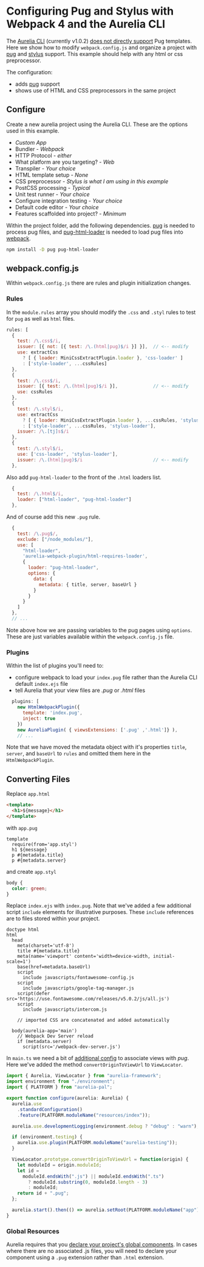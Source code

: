 # Configuring Pug and Stylus with Webpack 4 and the Aurelia CLI

The [Aurelia CLI](https://aurelia.io/docs/cli) (currently v1.0.2) [does not
directly support](https://github.com/aurelia/skeleton-navigation/pull/769) Pug
templates. Here we show how to modify `webpack.config.js` and organize a project
with [pug](http://pugjs.org) and [stylus](http://stylus-lang.com/) support. This
example should help with any html or css preprocessor.

The configuration:

- adds [pug](http://pugjs.org) support
- shows use of HTML and CSS preprocessors in the same project

## Configure

Create a new aurelia project using the Aurelia CLI. These are the options used
in this example.

- _Custom App_
- Bundler - _Webpack_
- HTTP Protocol - _either_
- What platform are you targeting? - _Web_
- Transpiler - _Your choice_
- HTML template setup - _None_
- CSS preprocessor - _Stylus is what I am using in this example_
- PostCSS processing - _Typical_
- Unit test runner - _Your choice_
- Configure integration testing - _Your choice_
- Default code editor - _Your choice_
- Features scaffolded into project? - _Minimum_

Within the project folder, add the following dependencies.
[pug](http://pugjs.org) is needed to process pug files, and
[pug-html-loader](https://www.npmjs.com/package/pug-html-loader) is needed to load pug files into [webpack](https://webpack.js.org/).

```bash
npm install -D pug pug-html-loader
```

## webpack.config.js

Within `webpack.config.js` there are rules and plugin initialization changes.

### Rules

In the `module.rules` array you should modify the `.css` and `.styl` rules to
test for `pug` as well as `html` files.

```js
rules: [
  {
    test: /\.css$/i,
    issuer: [{ not: [{ test: /\.(html|pug)$/i }] }],  // <-- modify
    use: extractCss
      ? [ { loader: MiniCssExtractPlugin.loader }, 'css-loader' ]
      : ['style-loader', ...cssRules]
  },
  {
    test: /\.css$/i,
    issuer: [{ test: /\.(html|pug)$/i }],             // <-- modify
    use: cssRules
  },
  {
    test: /\.styl$/i,
    use: extractCss
      ? [ { loader: MiniCssExtractPlugin.loader }, ...cssRules, 'stylus-loader' ]
      : ['style-loader', ...cssRules, 'stylus-loader'],
    issuer: /\.[tj]s$/i
  },
  {
    test: /\.styl$/i,
    use: ['css-loader', 'stylus-loader'],
    issuer: /\.(html|pug)$/i                          // <-- modify
  },
```

Also add `pug-html-loader` to the front of the `.html` loaders list.

```js
  {
    test: /\.html$/i,
    loader: ["html-loader", "pug-html-loader"]
  },
```

And of course add this new `.pug` rule.

```javascript
  {
    test: /\.pug$/,
    exclude: ["/node_modules/"],
    use: [
      "html-loader",
      'aurelia-webpack-plugin/html-requires-loader',
      {
        loader: "pug-html-loader",
        options: {
          data: {
            metadata: { title, server, baseUrl }
          }
        }
      }
    ]
  },
  // ...
```

Note above how we are passing variables to the pug pages using `options`. These
are just variables available within the `webpack.config.js` file.

### Plugins

Within the list of plugins you'll need to:

- configure webpack to load your `index.pug` file rather than the Aurelia CLI
  default `index.ejs` file
- tell Aurelia that your view files are _.pug_ or _.html_ files

```javascript
  plugins: [
    new HtmlWebpackPlugin({
      template: 'index.pug',
      inject: true
    })
    new AureliaPlugin( { viewsExtensions: ['.pug' ,'.html']} ),
    // ...
```

Note that we have moved the metadata object with it's properties `title`,
`server`, and `baseUrl` to `rules` and omitted them here in the
`HtmlWebpackPlugin`.

## Converting Files

Replace `app.html`

```html
<template>
  <h1>${message}</h1>
</template>
```

with `app.pug`

```pug
template
  require(from='app.styl')
  h1 ${message}
  p #{metadata.title}
  p #{metadata.server}
```

and create `app.styl`

```css
body {
  color: green;
}
```

Replace `index.ejs` with `index.pug`. Note that we've added a
few additional script `include` elements for illustrative purposes. These
`include` references are to files stored within your project.

```pug
doctype html
html
  head
    meta(charset='utf-8')
    title #{metadata.title}
    meta(name='viewport' content='width=device-width, initial-scale=1')
    base(href=metadata.baseUrl)
    script
      include javascripts/fontawesome-config.js
    script
      include javascripts/google-tag-manager.js
    script(defer src='https://use.fontawesome.com/releases/v5.0.2/js/all.js')
    script
      include javascripts/intercom.js

    // imported CSS are concatenated and added automatically

  body(aurelia-app='main')
    // Webpack Dev Server reload
    if (metadata.server)
      script(src='/webpack-dev-server.js')
```

In `main.ts` we need a bit of [additional
config](https://aurelia.io/docs/fundamentals/app-configuration-and-startup#customizing-conventions)
to associate views with _pug_. Here we've added the method
`convertOriginToViewUrl` to `ViewLocator`.

```ts
import { Aurelia, ViewLocator } from "aurelia-framework";
import environment from "./environment";
import { PLATFORM } from "aurelia-pal";

export function configure(aurelia: Aurelia) {
  aurelia.use
    .standardConfiguration()
    .feature(PLATFORM.moduleName("resources/index"));

  aurelia.use.developmentLogging(environment.debug ? "debug" : "warn");

  if (environment.testing) {
    aurelia.use.plugin(PLATFORM.moduleName("aurelia-testing"));
  }

  ViewLocator.prototype.convertOriginToViewUrl = function(origin) {
    let moduleId = origin.moduleId;
    let id =
      moduleId.endsWith(".js") || moduleId.endsWith(".ts")
        ? moduleId.substring(0, moduleId.length - 3)
        : moduleId;
    return id + ".pug";
  };

  aurelia.start().then(() => aurelia.setRoot(PLATFORM.moduleName("app")));
}
```

### Global Resources

Aurelia requires that you [declare your project's global
components](https://aurelia.io/docs/fundamentals/app-configuration-and-startup#making-resources-global).
In cases where there are no associated .js files, you will need to declare your
component using a `.pug` extension rather than `.html` extension.
